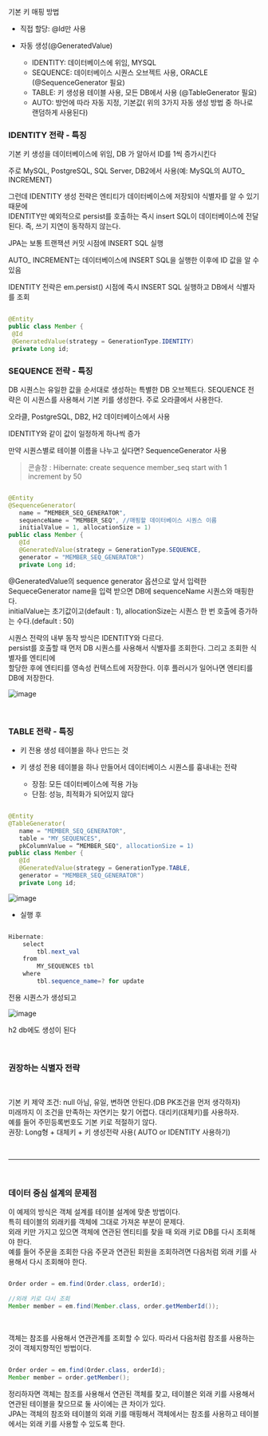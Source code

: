 기본 키 매핑 방법

* 직접 할당: @Id만 사용

* 자동 생성(@GeneratedValue) 
  * IDENTITY: 데이터베이스에 위임, MYSQL 
  * SEQUENCE: 데이터베이스 시퀀스 오브젝트 사용, ORACLE (@SequenceGenerator 필요)
  * TABLE: 키 생성용 테이블 사용, 모든 DB에서 사용 (@TableGenerator 필요)
  * AUTO: 방언에 따라 자동 지정, 기본값( 위의 3가지 자동 생성 방법 중 하나로 랜덤하게 사용된다)

### IDENTITY 전략 - 특징

기본 키 생성을 데이터베이스에 위임, DB 가 알아서 ID를 1씩 증가시킨다

주로 MySQL, PostgreSQL, SQL Server, DB2에서 사용(예: MySQL의 AUTO_ INCREMENT) 

그런데 IDENTITY 생성 전략은 엔티티가 데이터베이스에 저장되야 식별자를 알 수 있기 때문에 <br/>
IDENTITY만 예외적으로 persist를 호출하는 즉시 insert SQL이 데이터베이스에 전달된다. 즉, 쓰기 지연이 동작하지 않는다.

JPA는 보통 트랜잭션 커밋 시점에 INSERT SQL 실행

AUTO_ INCREMENT는 데이터베이스에 INSERT SQL을 실행한 이후에 ID 값을 알 수 있음

IDENTITY 전략은 em.persist() 시점에 즉시 INSERT SQL 실행하고 DB에서 식별자를 조회

```java

@Entity 
public class Member { 
 @Id 
 @GeneratedValue(strategy = GenerationType.IDENTITY) 
 private Long id; 


```

### SEQUENCE 전략 - 특징

DB 시퀀스는 유일한 값을 순서대로 생성하는 특별한 DB 오브젝트다. SEQUENCE 전략은 이 시퀀스를 사용해서 기본 키를 생성한다. 주로 오라클에서 사용한다. 

오라클, PostgreSQL, DB2, H2 데이터베이스에서 사용

IDENTITY와 같이 값이 일정하게 하나씩 증가

만약 시퀀스별로 테이블 이름을 나누고 싶다면? SequenceGenerator 사용
> 콘솔창 : Hibernate: create sequence member_seq start with 1 increment by 50

```java

@Entity 
@SequenceGenerator( 
   name = “MEMBER_SEQ_GENERATOR", 
   sequenceName = “MEMBER_SEQ", //매핑할 데이터베이스 시퀀스 이름
   initialValue = 1, allocationSize = 1) 
public class Member { 
   @Id 
   @GeneratedValue(strategy = GenerationType.SEQUENCE, 
   generator = "MEMBER_SEQ_GENERATOR") 
   private Long id; 

```

@GeneratedValue의 sequence generator 옵션으로 앞서 입력한 SequeceGenerator name을 입력 받으면 DB에 sequenceName 시퀀스와 매핑한다. <br/>
initialValue는 초기값이고(default : 1), allocationSize는 시퀀스 한 번 호출에 증가하는 수다.(default : 50)

시퀀스 전략의 내부 동작 방식은 IDENTITY와 다르다. <br/>
persist를 호출할 때 먼저 DB 시퀀스를 사용해서 식별자를 조회한다. 그리고 조회한 식별자를 엔티티에  <br/>
할당한 후에 엔티티를 영속성 컨텍스트에 저장한다. 이후 플러시가 일어나면 엔티티를 DB에 저장한다. <br/>

![image](https://user-images.githubusercontent.com/78454649/152756822-c5739ff9-c5a9-4301-877f-fdca3e3ab21b.png)

<br/>

### TABLE 전략 - 특징

* 키 전용 생성 테이블을 하나 만드는 것

* 키 생성 전용 테이블을 하나 만들어서 데이터베이스 시퀀스를 흉내내는 전략
  * 장점: 모든 데이터베이스에 적용 가능
  * 단점: 성능, 최적화가 되어있지 않다


```java

@Entity 
@TableGenerator( 
   name = "MEMBER_SEQ_GENERATOR", 
   table = "MY_SEQUENCES", 
   pkColumnValue = “MEMBER_SEQ", allocationSize = 1) 
public class Member { 
   @Id 
   @GeneratedValue(strategy = GenerationType.TABLE, 
   generator = "MEMBER_SEQ_GENERATOR") 
   private Long id;

```

![image](https://user-images.githubusercontent.com/78454649/152756847-2add3398-d42f-4b73-ad6b-de883b02d780.png)

- 실행 후

```java

Hibernate: 
    select
        tbl.next_val 
    from
        MY_SEQUENCES tbl 
    where
        tbl.sequence_name=? for update

```

전용 시퀀스가 생성되고 

![image](https://user-images.githubusercontent.com/78454649/152757685-f25d9b26-052f-478e-91ad-91f2252b5a9e.png)

h2 db에도 생성이 된다

<br/>

### 권장하는 식별자 전략

<br/>

기본 키 제약 조건: null 아님, 유일, 변하면 안된다.(DB PK조건을 먼저 생각하자) <br/>
미래까지 이 조건을 만족하는 자연키는 찾기 어렵다. 대리키(대체키)를 사용하자.  <br/>
예를 들어 주민등록번호도 기본 키로 적절하기 않다. <br/>
권장: Long형 + 대체키 + 키 생성전략 사용( AUTO or IDENTITY 사용하기)

<br/>

---

<br/>

### 데이터 중심 설계의 문제점

이 예제의 방식은 객체 설계를 테이블 설계에 맞춘 방법이다. <br/>
특히 테이블의 외래키를 객체에 그대로 가져온 부분이 문제다. <br/>
외래 키만 가지고 있으면 객체에 연관된 엔티티를 찾을 때 외래 키로 DB를 다시 조회해야 한다. <br/>
예를 들어 주문을 조회한 다음 주문과 연관된 회원을 조회하려면 다음처럼 외래 키를 사용해서 다시 조회해야 한다.

```java

Order order = em.find(Order.class, orderId);
            
//외래 키로 다시 조회
Member member = em.find(Member.class, order.getMemberId());

```

<br/>

객체는 참조를 사용해서 연관관계를 조회할 수 있다. 따라서 다음처럼 참조를 사용하는 것이 객체지향적인 방법이다.

```java

Order order = em.find(Order.class, orderId);
Member member = order.getMember();

```

정리하자면 객체는 참조를 사용해서 연관된 객체를 찾고, 테이블은 외래 키를 사용해서 연관된 테이블을 찾으므로 둘 사이에는 큰 차이가 있다. <br/>
JPA는 객체의 참조와 테이블의 외래 키를 매핑해서 객체에서는 참조를 사용하고 테이블에서는 외래 키를 사용할 수 있도록 한다. 
